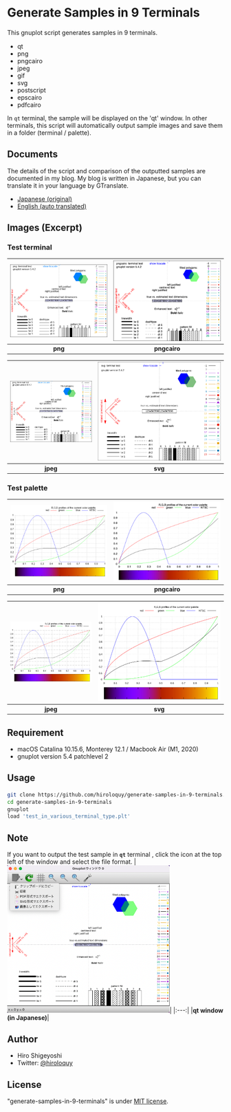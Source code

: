 # Generate Samples in 9 Terminals
This gnuplot script generates samples in 9 terminals.　

- qt
- png
- pngcairo
- jpeg
- gif
- svg
- postscript
- epscairo
- pdfcairo

In `qt` terminal, the sample will be displayed on the 'qt' window.
In other terminals, this script will automatically output sample images and save them in a folder (terminal / palette).

## Documents
The details of the script and comparison of the outputted samples are documented in my blog.
My blog is written in Japanese, but you can translate it in your language by GTranslate.  
- [Japanese (original)](https://hiroloquy.com/2020/09/03/gnuplot_compare_9_terminals/)
- [English (auto translated)](https://hiroloquy-com.translate.goog/2020/09/03/gnuplot_compare_9_terminals/?_x_tr_sl=ja&_x_tr_tl=en&_x_tr_hl=ja&_x_tr_pto=wapp)


## Images (Excerpt)
### Test terminal
|![test_term_png.png](terminal/test_term_png.png)|![test_term_pngcairo.png](terminal/test_term_pngcairo.png)|
|:---:|:---:|
|**png**|**pngcairo**|

|![test_term_jpeg.jpeg](terminal/test_term_jpeg.jpeg)|![test_term_svg.svg](terminal/test_term_svg.svg)|
|:---:|:---:|
|**jpeg**|**svg**|

### Test palette
|![test_pale_png.png](palette/test_pale_png.png)|![test_pale_pngcairo.png](palette/test_pale_pngcairo.png)|
|:---:|:---:|
|**png**|**pngcairo**|　

|![test_pale_jpeg.jpeg](palette/test_pale_jpeg.jpeg)|![test_pale_svg.svg](palette/test_pale_svg.svg)|
|:---:|:---:|
|**jpeg**|**svg**|


<!-- ## Features -->

<!-- # Operating environment -->
## Requirement
- macOS Catalina 10.15.6, Monterey 12.1 / Macbook Air (M1, 2020)
- gnuplot version 5.4 patchlevel 2

<!-- # Installation -->
 
## Usage
```sh
git clone https://github.com/hiroloquy/generate-samples-in-9-terminals.git
cd generate-samples-in-9-terminals
gnuplot
load 'test_in_various_terminal_type.plt'
```

## Note
If you want to output the test sample in **`qt`** terminal , click the icon at the top left of the window and select the file format.
|<img src="doc/test_term_in_qt_window.png" alt="test_term_in_qt_window.png" width="75%">|
|:---:|
|**qt window (in Japanese)**|

## Author
* Hiro Shigeyoshi
* Twitter: [@hiroloquy](https://twitter.com/hiroloquy)

## License
"generate-samples-in-9-terminals" is under [MIT license](https://github.com/hiroloquy/inverted-pendulum-simulation/blob/master/LICENSE).
 
